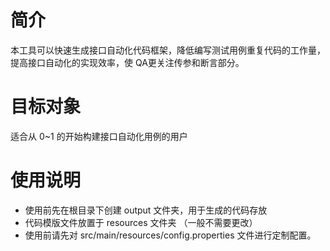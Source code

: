 # 简介
本工具可以快速生成接口自动化代码框架，降低编写测试用例重复代码的工作量，提高接口自动化的实现效率，使 QA更关注传参和断言部分。

# 目标对象
适合从 0~1 的开始构建接口自动化用例的用户

# 使用说明
- 使用前先在根目录下创建 output 文件夹，用于生成的代码存放
- 代码模版文件放置于 resources 文件夹 （一般不需要更改）
- 使用前请先对 src/main/resources/config.properties 文件进行定制配置。